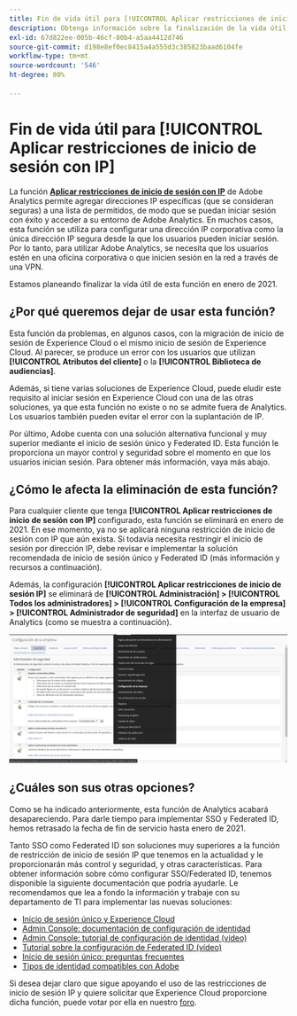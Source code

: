 ```yaml
---
title: Fin de vida útil para [!UICONTROL Aplicar restricciones de inicio de sesión con IP]
description: Obtenga información sobre la finalización de la vida útil y las implicaciones para [!UICONTROL Aplicar restricciones de inicio de sesión con IP]
exl-id: 67d822ee-005b-46cf-80b4-a5aa4412d746
source-git-commit: d198e8ef0ec8415a4a555d3c385823baad6104fe
workflow-type: tm+mt
source-wordcount: '546'
ht-degree: 80%

---
```


# Fin de vida útil para [!UICONTROL Aplicar restricciones de inicio de sesión con IP]

La función **[Aplicar restricciones de inicio de sesión con IP](/help/admin/company/security-manager.md)** de Adobe Analytics permite agregar direcciones IP específicas (que se consideran seguras) a una lista de permitidos, de modo que se puedan iniciar sesión con éxito y acceder a su entorno de Adobe Analytics. En muchos casos, esta función se utiliza para configurar una dirección IP corporativa como la única dirección IP segura desde la que los usuarios pueden iniciar sesión. Por lo tanto, para utilizar Adobe Analytics, se necesita que los usuarios estén en una oficina corporativa o que inicien sesión en la red a través de una VPN.

Estamos planeando finalizar la vida útil de esta función en enero de 2021.

## ¿Por qué queremos dejar de usar esta función?

Esta función da problemas, en algunos casos, con la migración de inicio de sesión de Experience Cloud o el mismo inicio de sesión de Experience Cloud. Al parecer, se produce un error con los usuarios que utilizan **[!UICONTROL Atributos del cliente]** o la **[!UICONTROL Biblioteca de audiencias]**.

Además, si tiene varias soluciones de Experience Cloud, puede eludir este requisito al iniciar sesión en Experience Cloud con una de las otras soluciones, ya que esta función no existe o no se admite fuera de Analytics. Los usuarios también pueden evitar el error con la suplantación de IP.

Por último, Adobe cuenta con una solución alternativa funcional y muy superior mediante el inicio de sesión único y Federated ID. Esta función le proporciona un mayor control y seguridad sobre el momento en que los usuarios inician sesión. Para obtener más información, vaya más abajo.

## ¿Cómo le afecta la eliminación de esta función?

Para cualquier cliente que tenga **[!UICONTROL Aplicar restricciones de inicio de sesión con IP]** configurado, esta función se eliminará en enero de 2021. En ese momento, ya no se aplicará ninguna restricción de inicio de sesión con IP que aún exista. Si todavía necesita restringir el inicio de sesión por dirección IP, debe revisar e implementar la solución recomendada de inicio de sesión único y Federated ID (más información y recursos a continuación).

Además, la configuración **[!UICONTROL Aplicar restricciones de inicio de sesión IP]** se eliminará de **[!UICONTROL Administración] > [!UICONTROL Todos los administradores] > [!UICONTROL Configuración de la empresa] > [!UICONTROL Administrador de seguridad]** en la interfaz de usuario de Analytics (como se muestra a continuación).

![](assets/sec-manager2.png)

## ¿Cuáles son sus otras opciones?

Como se ha indicado anteriormente, esta función de Analytics acabará desapareciendo. Para darle tiempo para implementar SSO y Federated ID, hemos retrasado la fecha de fin de servicio hasta enero de 2021.

Tanto SSO como Federated ID son soluciones muy superiores a la función de restricción de inicio de sesión IP que tenemos en la actualidad y le proporcionarán más control y seguridad, y otras características. Para obtener información sobre cómo configurar SSO/Federated ID, tenemos disponible la siguiente documentación que podría ayudarle. Le recomendamos que lea a fondo la información y trabaje con su departamento de TI para implementar las nuevas soluciones:

* [Inicio de sesión único y Experience Cloud](https://spark.adobe.com/page/JeSB8EPEQIvjD/)
* [Admin Console: documentación de configuración de identidad](https://helpx.adobe.com/es/enterprise/using/set-up-identity.html)
* [Admin Console: tutorial de configuración de identidad (vídeo)](https://helpx.adobe.com/es/enterprise/how-to/identity-directories-domains.html?playlist=/ccx/v1/collection/product/enterprise/topics/enterprise-identity/collection.ccx.js&amp;ref=helpx.adobe.com)
* [Tutorial sobre la configuración de Federated ID (vídeo)](https://helpx.adobe.com/es/enterprise/how-to/identity-configure-ids.html?playlist=/ccx/v1/collection/product/enterprise/topics/enterprise-identity/collection.ccx.js&amp;ref=helpx.adobe.com)
* [Inicio de sesión único: preguntas frecuentes](https://helpx.adobe.com/es/enterprise/using/sso-faq.html)
* [Tipos de identidad compatibles con Adobe](https://helpx.adobe.com/es/enterprise/using/identity.html)

Si desea dejar claro que sigue apoyando el uso de las restricciones de inicio de sesión IP y quiere solicitar que Experience Cloud proporcione dicha función, puede votar por ella en nuestro [foro](https://forums.adobe.com/ideas/11648).
